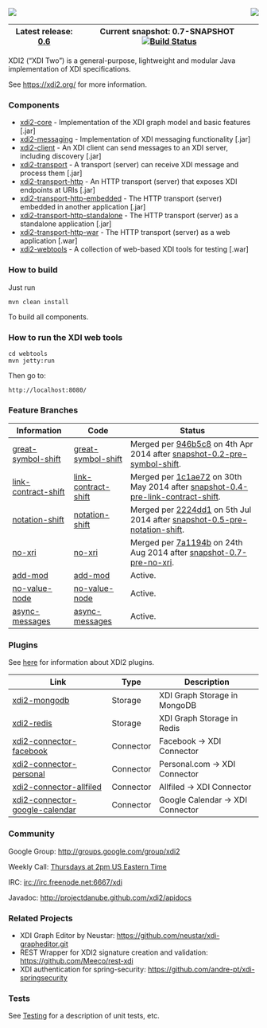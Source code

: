 <a href="http://projectdanube.org/" target="_blank"><img src="http://projectdanube.github.com/xdi2/images/projectdanube_logo.png" align="right"></a>
<img src="http://projectdanube.github.com/xdi2/images/logo64.png"><br>

| Latest release: [0.6](https://github.com/projectdanube/xdi2/releases) | Current snapshot: 0.7-SNAPSHOT&nbsp;&nbsp;[![Build Status](https://secure.travis-ci.org/projectdanube/xdi2.png)](http://travis-ci.org/projectdanube/xdi2) |
| ---- | ---- |

XDI2 (“XDI Two”) is a general-purpose, lightweight and modular Java implementation of XDI specifications.

See https://xdi2.org/ for more information.

### Components

* [xdi2-core](https://github.com/projectdanube/xdi2/wiki/xdi2-core) - Implementation of the XDI graph model and basic features [.jar]
* [xdi2-messaging](https://github.com/projectdanube/xdi2/wiki/xdi2-messaging) - Implementation of XDI messaging functionality [.jar]
* [xdi2-client](https://github.com/projectdanube/xdi2/wiki/xdi2-client) - An XDI client can send messages to an XDI server, including discovery [.jar]
* [xdi2-transport](https://github.com/projectdanube/xdi2/wiki/xdi2-transport) - A transport (server) can receive XDI message and process them [.jar]
* [xdi2-transport-http](https://github.com/projectdanube/xdi2/wiki/xdi2-transport-http) - An HTTP transport (server) that exposes XDI endpoints at URIs [.jar]
* [xdi2-transport-http-embedded](https://github.com/projectdanube/xdi2/wiki/xdi2-transport-http-embedded) - The HTTP transport (server) embedded in another application [.jar]
* [xdi2-transport-http-standalone](https://github.com/projectdanube/xdi2/wiki/xdi2-transport-http-standalone) - The HTTP transport (server) as a standalone application [.jar]
* [xdi2-transport-http-war](https://github.com/projectdanube/xdi2/wiki/xdi2-transport-http-war) - The HTTP transport (server) as a web application [.war]
* [xdi2-webtools](https://github.com/projectdanube/xdi2/wiki/xdi2-webtools) - A collection of web-based XDI tools for testing [.war]

### How to build

Just run

    mvn clean install

To build all components.

### How to run the XDI web tools

    cd webtools
    mvn jetty:run

Then go to:

    http://localhost:8080/

### Feature Branches

| Information | Code | Status |
| ----------- | ---- | ------ |
| [great-symbol-shift](https://github.com/projectdanube/xdi2/wiki/great-symbol-shift) | [great-symbol-shift](https://github.com/projectdanube/xdi2/tree/great-symbol-shift) | Merged per [946b5c8](https://github.com/projectdanube/xdi2/commit/946b5c8f8d5e2eb94bfd701ce73a4969012cfa9d) on 4th Apr 2014 after [snapshot-0.2-pre-symbol-shift](https://github.com/projectdanube/xdi2/releases/tag/snapshot-0.2-pre-symbol-shift).
| [link-contract-shift](https://github.com/projectdanube/xdi2/wiki/link-contract-shift) | [link-contract-shift](https://github.com/projectdanube/xdi2/tree/link-contract-shift) | Merged per [1c1ae72](https://github.com/projectdanube/xdi2/commit/1c1ae72b5b1c56bd825f97b7769967208035e99b) on 30th May 2014 after [snapshot-0.4-pre-link-contract-shift](https://github.com/projectdanube/xdi2/releases/tag/snapshot-0.4-pre-link-contract-shift).
| [notation-shift](https://github.com/projectdanube/xdi2/wiki/notation-shift) | [notation-shift](https://github.com/projectdanube/xdi2/tree/notation-shift) | Merged per [2224dd1](https://github.com/projectdanube/xdi2/commit/2224dd1c6b5cbfdbd0058928053ffca937fa17f9) on 5th Jul 2014 after [snapshot-0.5-pre-notation-shift](https://github.com/projectdanube/xdi2/releases/tag/snapshot-0.5-pre-notation-shift).
| [no-xri](https://github.com/projectdanube/xdi2/wiki/no-xri) | [no-xri](https://github.com/projectdanube/xdi2/tree/no-xri) | Merged per [7a1194b](https://github.com/projectdanube/xdi2/commit/7a1194b2ec748d446dc6d5ca02455c02eb461223) on 24th Aug 2014 after [snapshot-0.7-pre-no-xri](https://github.com/projectdanube/xdi2/releases/tag/snapshot-0.7-pre-no-xri).
| [add-mod](https://github.com/projectdanube/xdi2/wiki/add-mod) | [add-mod](https://github.com/projectdanube/xdi2/tree/add-mod) | Active.
| [no-value-node](https://github.com/projectdanube/xdi2/wiki/no-value-node) | [no-value-node](https://github.com/projectdanube/xdi2/tree/no-value-node) | Active.
| [async-messages](https://github.com/projectdanube/xdi2/wiki/async-messages) | [async-messages](https://github.com/projectdanube/xdi2/tree/async-messages) | Active.

### Plugins

See [here](https://github.com/projectdanube/xdi2/wiki/XDI2-plugins) for information about XDI2 plugins.

| Link | Type | Description |
| ----------- | ---- | ------ |
| [xdi2-mongodb](https://github.com/projectdanube/xdi2-mongodb) | Storage | XDI Graph Storage in MongoDB
| [xdi2-redis](https://github.com/projectdanube/xdi2-redis) | Storage | XDI Graph Storage in Redis
| [xdi2-connector-facebook](https://github.com/projectdanube/xdi2-connector-facebook) | Connector | Facebook -> XDI Connector
| [xdi2-connector-personal](https://github.com/projectdanube/xdi2-connector-personal) | Connector | Personal.com -> XDI Connector
| [xdi2-connector-allfiled](https://github.com/projectdanube/xdi2-connector-allfiled) | Connector | Allfiled -> XDI Connector
| [xdi2-connector-google-calendar](https://github.com/projectdanube/xdi2-connector-google-calendar) | Connector | Google Calendar -> XDI Connector

### Community

Google Group: http://groups.google.com/group/xdi2

Weekly Call: [Thursdays at 2pm US Eastern Time](https://github.com/projectdanube/xdi2/wiki/XDI2-Weekly-Call)

IRC: [irc://irc.freenode.net:6667/xdi](irc://irc.freenode.net:6667/xdi)

Javadoc: http://projectdanube.github.com/xdi2/apidocs

### Related Projects

* XDI Graph Editor by Neustar: https://github.com/neustar/xdi-grapheditor.git
* REST Wrapper for XDI2 signature creation and validation: https://github.com/Meeco/rest-xdi
* XDI authentication for spring-security: https://github.com/andre-pt/xdi-springsecurity

### Tests

See [Testing](https://github.com/projectdanube/xdi2/wiki/Testing) for a description of unit tests, etc.
